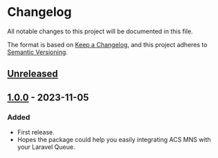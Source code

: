 # Changelog

All notable changes to this project will be documented in this file.

The format is based on [Keep a Changelog](https://keepachangelog.com/en/1.0.0/),
and this project adheres to [Semantic Versioning](https://semver.org/spec/v2.0.0.html).

## [Unreleased]

## [1.0.0] - 2023-11-05

### Added

- First release.
- Hopes the package could help you easily integrating ACS MNS with your Laravel Queue.

[unreleased]: https://github.com/dew-serverless/laravel-mns-driver/compare/v1.0.0...HEAD
[1.0.0]: https://github.com/dew-serverless/laravel-mns-driver/releases/tag/v1.0.0
